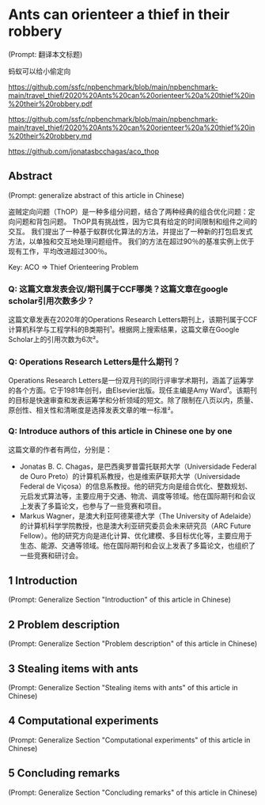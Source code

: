 # Ants can orienteer a thief in their robbery

(Prompt: 翻译本文标题)

蚂蚁可以给小偷定向

https://github.com/ssfc/npbenchmark/blob/main/npbenchmark-main/travel_thief/2020%20Ants%20can%20orienteer%20a%20thief%20in%20their%20robbery.pdf

https://github.com/ssfc/npbenchmark/blob/main/npbenchmark-main/travel_thief/2020%20Ants%20can%20orienteer%20a%20thief%20in%20their%20robbery.md

https://github.com/jonatasbcchagas/aco_thop

## Abstract

(Prompt: generalize abstract of this article in Chinese)

盗贼定向问题（ThOP）是一种多组分问题，结合了两种经典的组合优化问题：定向问题和背包问题。 ThOP具有挑战性，因为它具有给定的时间限制和组件之间的交互。 我们提出了一种基于蚁群优化算法的方法，并提出了一种新的打包启发式方法，以单独和交互地处理问题组件。 我们的方法在超过90％的基准实例上优于现有工作，平均改进超过300％。

Key: ACO => Thief Orienteering Problem

### Q: 这篇文章发表会议/期刊属于CCF哪类？这篇文章在google scholar引用次数多少？

这篇文章发表在2020年的Operations Research Letters期刊上，该期刊属于CCF计算机科学与工程学科的B类期刊¹。根据网上搜索结果，这篇文章在Google Scholar上的引用次数为6次²。

### Q: Operations Research Letters是什么期刊？

Operations Research Letters是一份双月刊的同行评审学术期刊，涵盖了运筹学的各个方面。它于1981年创刊，由Elsevier出版。现任主编是Amy Ward¹。该期刊的目标是快速审查和发表运筹学和分析领域的短文。除了限制在八页以内，质量、原创性、相关性和清晰度是选择发表文章的唯一标准²。

### Q: Introduce authors of this article in Chinese one by one

这篇文章的作者有两位，分别是：

- Jonatas B. C. Chagas，是巴西奥罗普雷托联邦大学（Universidade Federal de Ouro Preto）的计算机系教授，也是维索萨联邦大学（Universidade Federal de Viçosa）的信息系教授。他的研究方向是组合优化、整数规划、元启发式算法等，主要应用于交通、物流、调度等领域。他在国际期刊和会议上发表了多篇论文，也参与了一些竞赛和项目。
- Markus Wagner，是澳大利亚阿德莱德大学（The University of Adelaide）的计算机科学学院教授，也是澳大利亚研究委员会未来研究员（ARC Future Fellow）。他的研究方向是进化计算、优化建模、多目标优化等，主要应用于生态、能源、交通等领域。他在国际期刊和会议上发表了多篇论文，也组织了一些竞赛和研讨会。

## 1 Introduction

(Prompt: Generalize Section "Introduction" of this article in Chinese)

## 2 Problem description

(Prompt: Generalize Section "Problem description" of this article in Chinese)

## 3 Stealing items with ants

(Prompt: Generalize Section "Stealing items with ants" of this article in Chinese)

## 4 Computational experiments

(Prompt: Generalize Section "Computational experiments" of this article in Chinese)

## 5 Concluding remarks

(Prompt: Generalize Section "Concluding remarks" of this article in Chinese)
